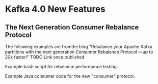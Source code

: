 # Kafka 4.0 New Features
## The Next Generation Consumer Rebalance Protocol

The following examples are fromthe blog "Rebalance your Apache Kafka partitions with the next generation Consumer Rebalance Protocol —up to 20x faster!" TODO Link once published

Example bash script for rebalance performance testing.

Example Java consumer code for the new "consumer" protocol. 
